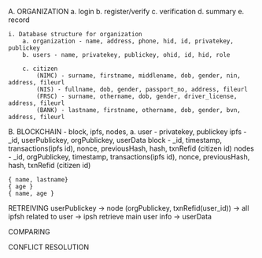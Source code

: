 

A. ORGANIZATION
    a. login
    b. register/verify
    c. verification
    d. summary
    e. record

    i. Database structure for organization
        a. organization - name, address, phone, hid, id, privatekey, publickey
        b. users - name, privatekey, publickey, ohid, id, hid, role

        c. citizen 
            (NIMC) - surname, firstname, middlename, dob, gender, nin, address, fileurl
            (NIS) - fullname, dob, gender, passport_no, address, fileurl
            (FRSC) - surname, othername, dob, gender, driver_license, address, fileurl
            (BANK) - lastname, firstname, othername, dob, gender, bvn, address, fileurl 
            
B. BLOCKCHAIN - block, ipfs, nodes,
    a. 
    user - privatekey, publickey 
    ipfs - _id, userPublickey, orgPublickey, userData 
    block - _id, timestamp, transactions(ipfs id), nonce, previousHash, hash, txnRefid (citizen id) 
    nodes - _id, orgPublickey, timestamp, transactions(ipfs id), nonce, previousHash, hash, txnRefid (citizen id) 

    { name, lastname}
    { age }
    { name, age }

RETREIVING
userPublickey -> node (orgPublickey, txnRefid(user_id)) -> all ipfsh related to user -> ipsh retrieve main user info -> userData

COMPARING


CONFLICT RESOLUTION

